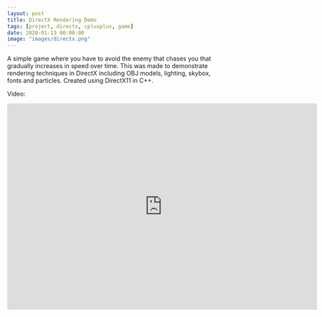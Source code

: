 ```yaml
---
layout: post
title: DirectX Rendering Demo
tags: [project, directx, cplusplus, game]
date: 2020-01-13 00:00:00
image: "images/directx.png"
---
```


A simple game where you have to avoid the enemy that chases you that gradually increases in speed over time. This was made to demonstrate rendering techniques in DirectX including OBJ models, lighting, skybox, fonts and particles.
Created using DirectX11 in C++.

Video:
<iframe width="720" height="480" src="http://www.youtube.com/embed/YhiHCGv_LIY" frameborder="0" allowfullscreen></iframe>